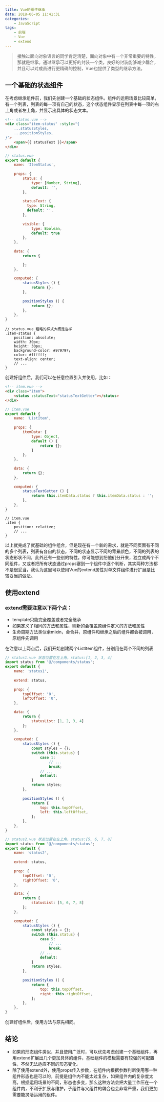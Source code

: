 ```yaml
---
title: Vue的组件继承
date: 2018-06-05 11:41:31
categories:
	- JavaScript
tags:
	- 前端
	- Vue
	- extend
---
```


> 接触过面向对象语言的同学肯定清楚，面向对象中有一个非常重要的特性，那就是继承。通过继承可以更好的封装一个类，良好的封装能够减少耦合，并且可以对成员进行更精确的控制，Vue也提供了类型的继承方法。

## 一个基础的状态组件

在考虑继承组件前，我们先创建一个基础的状态组件。组件的运用场景比较简单，有一个列表，列表的每一项有自己的状态，这个状态组件显示在列表中每一项的右上角或者左上角，并显示出具体的状态文本。

```html
<!-- status.vue -->
<div class="item-status" :style="{
    ...statusStyles,
    ...positionStyles,
}">
    <span>{{ statusText }}</span>
</div>
```

<!-- more -->

```javascript
// status.vue
export default {
    name: 'ItemStatus',
    
    props: {
        status: {
            type: [Number, String],
            default: '',
        },
        
        statusText: {
          type: String,
          default: '',
        },
        
        visible: {
            type: Boolean,
            default: true
        },
    },
    
    data: {
        return {

        };
    },
    
    computed: {
        statusStyles () {
            return {};
        },
        
        positionStyles () {
            return {};
        },
    },
}
```

```less
// status.vue 粗略的样式大概是这样
.item-status {
	position: absolute;
    width: 30px;
    height: 30px;
    background-color: #979797;
    color: #ffffff;
    text-align: center;
    // ...
}
```

创建好组件后，我们可以在任意位置引入并使用，比如：

```html
<!-- item.vue -->
<div class="item">
    <status :statusText="statusTextGetter"></status>
</div>
```

```javascript
// item.vue
export default {
    name: 'ListItem',
    
    props: {
        itemData: {
            type: Object,
            default () {
                return {};
            }
        },
    },
    
    data: {
        return {};
    },
    
    computed: {
        statusTextGetter () {
            return this.itemData.status ? this.itemData.status : '';
        },
    },
}
```

```less
// item.vue
.item {
    position: relative;
    // ...
}
```

以上就完成了就基础的组件组合，但是现在有一个新的需求，就是不同页面有不同的多个列表，列表有各自的状态，不同的状态显示不同的背景颜色，不同的列表的状态形状不同，此外还有一些别的特性。你可能想到把他们分开来，独立成两个不同组件，又或者把所有状态通过props塞到一个组件中逐个判断，其实两种方法都不是很妥当，我认为这里可以使用Vue的extend属性对单文件组件进行扩展是比较妥当的做法。

## 使用extend

### extend需要注意以下两个点：

- template只能完全覆盖或者完全继承
- 如果定义了相同的方法和属性，则新的会覆盖原组件定义的方法和属性
- 生命周期方法类似余mixin，会合并，原组件和继承之后的组件都会被调用，原组件先调用

在注意以上两点后，我们开始创建两个ListItem组件，分别用在两个不同的列表

```javascript
// status1.vue 状态位置在左上角，status:[1, 2, 3, 4]
import status from '@/components/status';
export default {
    name: 'status1',
    
    extend: status,
    
    prop: {
        topOffset: '0',
        leftOffset: '0',
    },

    data: {
        return {
            statusList: [1, 2, 3, 4]
        };
    },
    
    computed: {
        statusStyles () {
        	const styles = {};
        	switch (this.status) {
                case 1:
                    // ...
                    break;
                // ...
                default:
        	}
            return styles;
        },
        
        positionStyles () {
            return {
                top: this.topOffset,
                left: this.leftOffset,
            };
        },
    },
}
```

```javascript
// status2.vue 状态位置在左上角，status:[5, 6, 7, 8]
import status from '@/components/status';
export default {
    name: 'status2',
    
    extend: status,
    
    prop: {
        topOffset: '0',
        rightOffset: '0',
    },

    data: {
        return {
            statusList: [5, 6, 7, 8]
        };
    },
    
    computed: {
        statusStyles () {
        	const styles = {};
        	switch (this.status) {
                case 5:
                    // ...
                    break;
                // ...
                default:
        	}
            return styles;
        },
        
        positionStyles () {
            return {
                top: this.topOffset,
                right: this.rightOffset,
            };
        },
    },
}
```

创建好组件后，使用方法与原先相同。

## 结论

- 如果的形态组件类似，并且使用广泛时，可以优先考虑创建一个基础组件，再用extend扩展出几个更加具体的组件，基础组件的模板需要有较强的可配置性，不然无法适应不同的形态变化。
- 除了使用extend外，使用props传入参数，在组件内根据参数判断使用哪一种组件形态也是可以的，前提是组件内不能太过复杂，如果组件内的复杂度太高，根据运用场景的不同，形态也多变，那么这种方法会把大量工作压在一个组件内，不利于扩展与维护，子组件与父组件的耦合也会非常严重，我们更加需要能灵活运用的组件。